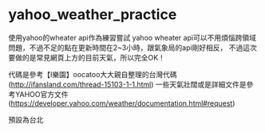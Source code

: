 # yahoo_weather_practice
使用yahoo的wheater api作為練習嘗試
yahoo wheater api可以不用煩惱跨領域問題，不過不足的點在更新時間在2~3小時，跟氣象局的api剛好相反，
不過這次要做的是常見網頁上方的目前天氣，所以完全OK！

代碼是參考【I樂園】oocatoo大大親自整理的台灣代碼(http://ifansland.com/thread-15103-1-1.html)
一些天氣壯闊或是詳細文件是參考YAHOO官方文件(https://developer.yahoo.com/weather/documentation.html#request)

預設為台北
